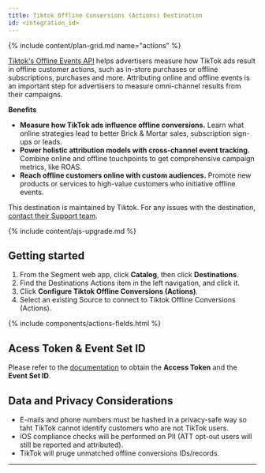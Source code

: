```yaml
---
title: Tiktok Offline Conversions (Actions) Destination
id: <integration_id>
---
```


{% include content/plan-grid.md name="actions" %}

[Tiktok's Offline Events API](https://ads.tiktok.com/marketing_api/docs?id=1758049779688450) helps advertisers measure how TikTok ads result in offline customer actions, such as in-store purchases or offline subscriptions, purchases and more. Attributing online and offline events is an important step for advertisers to measure omni-channel results from their campaigns. 

**Benefits**
- **Measure how TikTok ads influence offline conversions.** Learn what online strategies lead to better Brick & Mortar sales, subscription sign-ups or leads. 
- **Power holistic attribution models with cross-channel event tracking.** Combine online and offline touchpoints to get comprehensive campaign metrics, like ROAS.
- **Reach offline customers online with custom audiences.** Promote new products or services to high-value customers who initiative offline events.


This destination is maintained by Tiktok. For any issues with the destination, [contact their Support team](mailto:segmenteng@bytedance.com).

{% include content/ajs-upgrade.md %}

## Getting started

1. From the Segment web app, click **Catalog**, then click **Destinations**.
2. Find the Destinations Actions item in the left navigation, and click it.
3. Click **Configure Tiktok Offline Conversions (Actions)**.
4. Select an existing Source to connect to Tiktok Offline Conversions (Actions).


{% include components/actions-fields.html %}

## Acess Token & Event Set ID
Please refer to the [documentation](https://ads.tiktok.com/marketing_api/docs?id=1758051319816193) to obtain the **Access Token** and the **Event Set ID**.

## Data and Privacy Considerations
- E-mails and phone numbers must be hashed in a privacy-safe way so taht TikTok cannot identify customers who are not TikTok users.
- iOS compliance checks will be performed on PII (ATT opt-out users will still be reported and attributed).
- TikTok will pruge unmatched offline conversions IDs/records.

---
